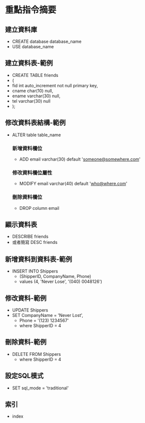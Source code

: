# 重點指令摘要

## 建立資料庫
- CREATE database database_name
- USE database_name

## 建立資料表-範例
- CREATE TABLE friends
- (
-   fid int auto_increment not null primary key,
-   cname char(10) null,
-   ename varchar(30) null,
-   tel varchar(30) null
- );

## 修改資料表結構-範例
- ALTER table table_name
    ### 新增資料欄位
    - ADD email varchar(30) default 'someone@somewhere.com'
    ### 修改資料欄位屬性
    - MODIFY email varchar(40) default 'who@where.com'
    ### 刪除資料欄位
    - DROP column email

## 顯示資料表
- DESCRIBE friends 
- 或者簡寫 DESC friends

## 新增資料到資料表-範例
- INSERT INTO Shippers
    - (ShipperID, CompanyName, Phone)
    - values (4, 'Never Lose', '(040) 0048126')

## 修改資料-範例
- UPDATE Shippers
- SET CompanyName = 'Never Lost', 
    - Phone = '(123) 1234567'
    - where ShipperID = 4

## 刪除資料-範例
- DELETE FROM Shippers
    - where ShipperID = 4

## 設定SQL模式
- SET sql_mode = 'traditional'

## 索引
- index 